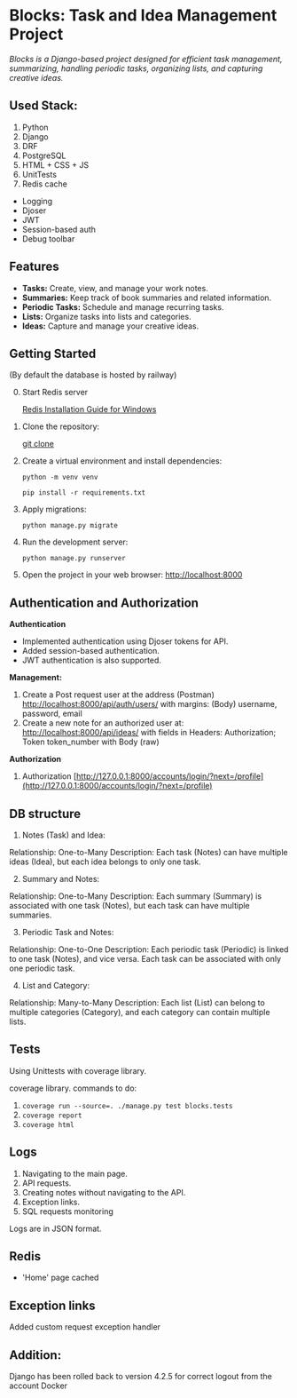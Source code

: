 # Blocks: Task and Idea Management Project

_Blocks is a Django-based project designed for efficient task management, summarizing, handling periodic tasks, organizing lists, and capturing creative ideas._

## Used Stack:

1) Python
2) Django
3) DRF
4) PostgreSQL
5) HTML + CSS + JS
6) UnitTests 
7) Redis cache

- Logging
- Djoser 
- JWT 
- Session-based auth
- Debug toolbar

## Features

- **Tasks:** Create, view, and manage your work notes.
- **Summaries:** Keep track of book summaries and related information.
- **Periodic Tasks:** Schedule and manage recurring tasks.
- **Lists:** Organize tasks into lists and categories.
- **Ideas:** Capture and manage your creative ideas.

## Getting Started

(By default the database is hosted by railway)

0. Start Redis server

   [Redis Installation Guide for Windows](https://redis.io/docs/install/install-redis/install-redis-on-windows/)

1. Clone the repository:

   [git clone](https://github.com/Bakachuba/Block.git)

2. Create a virtual environment and install dependencies:

   `python -m venv venv`

   `pip install -r requirements.txt`

3. Apply migrations:

   `python manage.py migrate`

4. Run the development server:

   `python manage.py runserver`

5. Open the project in your web browser:
   [http://localhost:8000](http://localhost:8000)

## Authentication and Authorization

**Authentication**

- Implemented authentication using Djoser tokens for API.
- Added session-based authentication.
- JWT authentication is also supported.

**Management:**

1) Create a Post request user at the address (Postman)
   [http://localhost:8000/api/auth/users/](http://localhost:8000/api/auth/users/)
   with margins: (Body)
   username, password, email
2) Create a new note for an authorized user at:
   [http://localhost:8000/api/ideas/](http://localhost:8000/api/ideas/)
   with fields in Headers:
   Authorization; Token token_number
   with Body (raw)

**Authorization**

1) Authorization
   [http://127.0.0.1:8000/accounts/login/?next=/profile](http://127.0.0.1:8000/accounts/login/?next=/profile)

## DB structure

1. Notes (Task) and Idea:

Relationship: One-to-Many
Description: Each task (Notes) can have multiple ideas (Idea), but each idea belongs to only one task.

2. Summary and Notes:

Relationship: One-to-Many
Description: Each summary (Summary) is associated with one task (Notes), but each task can have multiple summaries.

3. Periodic Task and Notes:

Relationship: One-to-One
Description: Each periodic task (Periodic) is linked to one task (Notes), and vice versa. Each task can be associated
with only one periodic task.

4. List and Category:

Relationship: Many-to-Many
Description: Each list (List) can belong to multiple categories (Category), and each category can contain multiple
lists.

## Tests

Using Unittests with coverage library.

coverage library.
commands to do:

1) `coverage run --source=. ./manage.py test blocks.tests`
2) `coverage report`
3) `coverage html`

## Logs

1) Navigating to the main page.
2) API requests.
3) Creating notes without navigating to the API.
4) Exception links.
5) SQL requests monitoring

Logs are in JSON format.

## Redis

- 'Home' page cached

## Exception links

Added custom request exception handler

## Addition:

Django has been rolled back to version 4.2.5 for correct logout from the account
Docker
